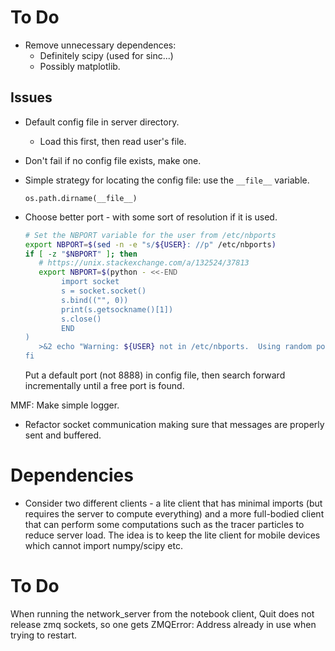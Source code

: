 # To Do

* Remove unnecessary dependences:
  * Definitely scipy (used for sinc...)
  * Possibly matplotlib.
  
Issues
------
* Default config file in server directory.
  * Load this first, then read user's file.
* Don't fail if no config file exists, make one.
* Simple strategy for locating the config file: use the `__file__`
  variable.
 
  `os.path.dirname(__file__)`

* Choose better port - with some sort of resolution if it is used.

   ```bash
   # Set the NBPORT variable for the user from /etc/nbports
   export NBPORT=$(sed -n -e "s/${USER}: //p" /etc/nbports)
   if [ -z "$NBPORT" ]; then
      # https://unix.stackexchange.com/a/132524/37813
      export NBPORT=$(python - <<-END
           import socket
           s = socket.socket()
           s.bind(("", 0))
           print(s.getsockname()[1])
           s.close()
           END
   )
      >&2 echo "Warning: ${USER} not in /etc/nbports.  Using random port ${NBPORT}"
   fi
   ```

   Put a default port (not 8888) in config file, then search forward
   incrementally until a free port is found.

MMF: Make simple logger.

* Refactor socket communication making sure that messages are properly
  sent and buffered.

Dependencies
============
* Consider two different clients - a lite client that has minimal
  imports (but requires the server to compute everything) and a more
  full-bodied client that can perform some computations such as the
  tracer particles to reduce server load.  The idea is to keep the
  lite client for mobile devices which cannot import numpy/scipy etc.
  
To Do
=====
When running the network_server from the notebook client, Quit does
not release zmq sockets, so one gets ZMQError: Address already in use
when trying to restart.
